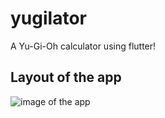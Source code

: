 # yugilator

A Yu-Gi-Oh calculator using flutter!

## Layout of the app

![image of the app](https://imgur.com/F38YeoP)

